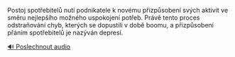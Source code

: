 
Postoj spotřebitelů nutí podnikatele k novému přizpůsobení svých aktivit ve směru nejlepšího možného uspokojení potřeb. Právě tento proces odstraňování chyb, kterých se dopustili v době boomu, a přizpůsobení přáním spotřebitelů je nazýván depresí.

[🔊 Poslechnout audio](/data/7-paragraphs/audio/chapter_102/para_011-Postoj-spotebitel-nut-podnikatele-k-novmu-piz.mp3)
